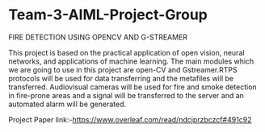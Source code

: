 # Team-3-AIML-Project-Group
FIRE DETECTION USING OPENCV AND G-STREAMER

This project is based on the practical application of open vision, neural networks, and
applications of machine learning. The main modules which we are going to use in this project
are open-CV and Gstreamer.RTPS protocols will be used for data transferring and the
metafiles will be transferred. Audiovisual cameras will be used for fire and smoke detection
in fire-prone areas and a signal will be transferred to the server and an automated alarm will
be generated.

Project Paper link:-https://www.overleaf.com/read/ndcjprzbczcf#491c92
